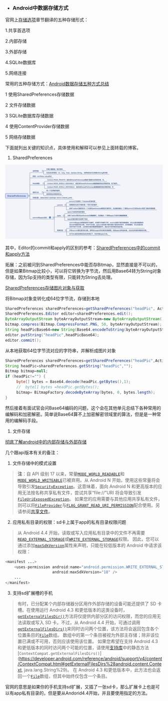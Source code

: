* ### Android中数据存储方式

官网上[存储选项](https://developer.android.com/guide/topics/data/data-storage.html)章节翻译的五种存储形式：

1.共享首选项

2.内部存储

3.外部存储

4.SQLite数据库

5.网络连接

常用的五种存储方式：[Android数据存储五种方式总结](http://blog.csdn.net/sunny_lv/article/details/51383546)

1 使用SharedPreferences存储数据

2 文件存储数据

3 SQLite数据库存储数据

4 使用ContentProvider存储数据

5 网络存储数据

下面就列出关键的知识点，具体使用和解释可以参见上面转载的博客。

1. SharedPreferences

![](/assets/Android-sp.png)

其中，Editor的commit和apply的区别的参考：[SharedPreferences中的commit和apply方法](https://www.jianshu.com/p/c8d10357c939)

拓展：之前被问到SharedPreferences中能否存Bitmap，显然直接是不可以的，但是如果Bitmap比较小，可以将它转换为字节流，然后用Base64转为String对象存储，因为Sp支持的类型有限，只能转为String去处理。

[SharedPreferences存储图片对象与获取](http://blog.csdn.net/simon_crystin/article/details/52454593)

将Bitmap对象变转化成64位字节流，存储到本地

```java
SharedPreferences sharedPreferences=getSharedPreferences("headPic", Activity.MODE_PRIVATE);
SharedPreferences.Editor editor=sharedPreferences.edit();
ByteArrayOutputStream byteArrayOutputStream=new ByteArrayOutputStream();
bitmap.compress(Bitmap.CompressFormat.PNG, 50, byteArrayOutputStream);
String headPicBase64=new String(Base64.encodeToString(byteArrayOutputStream.toByteArray(),Base64.DEFAULT));
editor.putString("headPic",headPicBase64);
editor.commit();
```

从本地获取64位字节流对应的字符串，并解析成图片对象

```java
SharedPreferences sharedPreferences=getSharedPreferences("headPic",Activity.MODE_PRIVATE);
String headPic=sharedPreferences.getString("headPic","");
Bitmap bitmap=null;
if (headPic!="") {
     byte[] bytes = Base64.decode(headPic.getBytes(),1);
     //  byte[] bytes =headPic.getBytes();
     bitmap= BitmapFactory.decodeByteArray(bytes, 0, bytes.length);
}
```

然后接着有面试官会问Base64编码的问题，这个会在其他单元总结下各种常用的编解码和加密解密。简单说Base64算不上加密解密领域里的算法，但是是一种常用的编解码手段。

1. 文件存储

[彻底了解android中的内部存储与外部存储](http://www.cnblogs.com/jingmo0319/p/5586559.html)

几个跟api版本有关的备注：

1. 文件存储中的模式设置

> **注**：自 API 级别 17 以来，常量[`MODE_WORLD_READABLE`](https://developer.android.com/reference/android/content/Context.html#MODE_WORLD_READABLE)和[`MODE_WORLD_WRITEABLE`](https://developer.android.com/reference/android/content/Context.html#MODE_WORLD_WRITEABLE)已被弃用。从 Android N 开始，使用这些常量将会导致引发[`SecurityException`](https://developer.android.com/reference/java/lang/SecurityException.html)。这意味着，面向 Android N 和更高版本的应用无法按名称共享私有文件，尝试共享“file://”URI 将会导致引发[`FileUriExposedException`](https://developer.android.com/reference/android/os/FileUriExposedException.html)。 如果您的应用需要与其他应用共享私有文件，则可以将[`FileProvider`](https://developer.android.com/reference/android/support/v4/content/FileProvider.html)与[`FLAG_GRANT_READ_URI_PERMISSION`](https://developer.android.com/reference/android/content/Intent.html#FLAG_GRANT_READ_URI_PERMISSION)配合使用。另请参阅[共享文件](https://developer.android.com/training/secure-file-sharing/index.html)。

2. 应用私有目录的权限：sd卡上属于app的私有目录权限问题

> 从 Android 4.4 开始，读取或写入应用私有目录中的文件不再需要[`READ_EXTERNAL_STORAGE`](https://developer.android.com/reference/android/Manifest.permission.html#READ_EXTERNAL_STORAGE)或[`WRITE_EXTERNAL_STORAGE`](https://developer.android.com/reference/android/Manifest.permission.html#WRITE_EXTERNAL_STORAGE)权限。 因此，您可以通过添加[`maxSdkVersion`](https://developer.android.com/guide/topics/manifest/uses-permission-element.html#maxSdk)属性来声明，只能在较低版本的 Android 中请求该权限：

```java
<manifest ...>
    <uses-permission android:name="android.permission.WRITE_EXTERNAL_STORAGE"
                     android:maxSdkVersion="18" />
    ...
</manifest>
```

3. 支持sd扩展槽的手机

> 有时，已分配某个内部存储器分区用作外部存储的设备可能还提供了 SD 卡槽。在使用运行 Android 4.3 和更低版本的这类设备时，[`getExternalFilesDir()`](https://developer.android.com/reference/android/content/Context.html#getExternalFilesDir%28java.lang.String%29)方法将仅提供内部分区的访问权限，而您的应用无法读取或写入 SD 卡。不过，从 Android 4.4 开始，可通过调用[`getExternalFilesDirs()`](https://developer.android.com/reference/android/content/Context.html#getExternalFilesDirs%28java.lang.String%29)来同时访问两个位置，该方法将会返回包含各个位置条目的[`File`](https://developer.android.com/reference/java/io/File.html)数组。 数组中的第一个条目被视为外部主存储；除非该位置已满或不可用，否则应该使用该位置。 如果您希望在支持 Android 4.3 和更低版本的同时访问两个可能的位置，请使用[支持库](https://developer.android.com/tools/support-library/index.html)中的静态方法[`ContextCompat.getExternalFilesDirs()`](https://developer.android.com/reference/android/support/v4/content/ContextCompat.html#getExternalFilesDirs%28android.content.Context, java.lang.String%29)。 在 Android 4.3 和更低版本中，此方法也会返回一个[`File`](https://developer.android.com/reference/java/io/File.html)数组，但其中始终仅包含一个条目。

官网的意思是如果你的手机支持sd扩展，又插了一张sd卡，那么扩展卡上也是可以有app私有目录的，但是要从Andorid4.4开始，并且要使用指定的方法。

